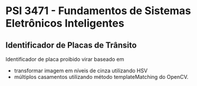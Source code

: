 # PSI 3471 - Fundamentos de Sistemas Eletrônicos Inteligentes
## Identificador de Placas de Trânsito

Identificador de placa proibido virar baseado em

- transformar imagem em níveis de cinza utilizando HSV
- múltiplos casamentos utilizando método templateMatching do OpenCV.
